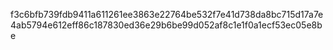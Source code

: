 f3c6bfb739fdb9411a611261ee3863e22764be532f7e41d738da8bc715d17a7e
4ab5794e612eff86c187830ed36e29b6be99d052af8c1e1f0a1ecf53ec05e8be
